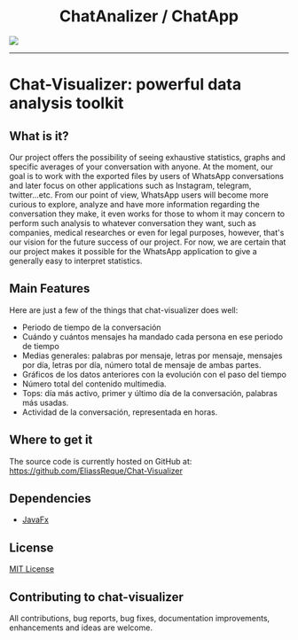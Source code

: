 <h1 align="center">
  ChatAnalizer / ChatApp
</h1>



<img src="https://github.com/EliassReque/FinalProject/blob/master/Graficas/Images/Captura.PNG">

----------------

# Chat-Visualizer: powerful data analysis toolkit
## What is it?
Our project offers the possibility of seeing exhaustive statistics, graphs and specific averages of your conversation with anyone. At the moment, our goal is to work with the exported files by users of WhatsApp conversations and later focus on other applications such as Instagram, telegram, twitter...etc. From our point of view, WhatsApp users will become more curious to explore, analyze and have more information regarding the conversation they make, it even works for those to whom it may concern to perform such analysis to whatever conversation they want, such as companies, medical researches or even for legal purposes, however, that's our vision for the future success of our project. For now, we are certain that our project makes it possible for the WhatsApp application to give a generally easy to interpret statistics.


## Main Features
Here are just a few of the things that chat-visualizer does well:

  - Periodo de tiempo de la conversación
  - Cuándo y cuántos mensajes ha mandado cada persona en ese periodo de tiempo
  - Medias generales: palabras por mensaje, letras por mensaje, mensajes por día, letras por día, número total de mensaje de ambas   partes.
  - Gráficos de los datos anteriores con la evolución con el paso del tiempo
  - Número total del contenido multimedia.
  - Tops: día más activo, primer y último día de la conversación, palabras más usadas.
  - Actividad de la conversación, representada en horas. 
  
## Where to get it
The source code is currently hosted on GitHub at:
https://github.com/EliassReque/Chat-Visualizer



## Dependencies
- [JavaFx](https://openjfx.io/)

## License
[MIT License](https://github.com/EliassReque/Chat-Visualizer/blob/master/LICENSE)

## Contributing to chat-visualizer
All contributions, bug reports, bug fixes, documentation improvements, enhancements and ideas are welcome.


